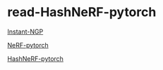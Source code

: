 # read-HashNeRF-pytorch

[Instant-NGP](https://github.com/NVlabs/instant-ngp) 


[NeRF-pytorch](https://github.com/yenchenlin/nerf-pytorch) 


[HashNeRF-pytorch](https://github.com/yashbhalgat/HashNeRF-pytorch)